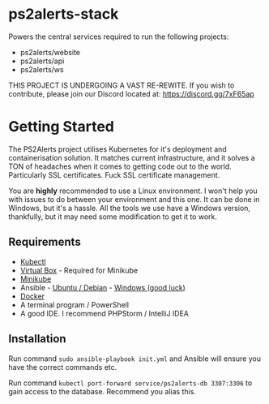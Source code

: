 # ps2alerts-stack
Powers the central services required to run the following projects:
 
* ps2alerts/website 
* ps2alerts/api
* ps2alerts/ws

THIS PROJECT IS UNDERGOING A VAST RE-REWITE. If you wish to contribute, please join our Discord located at: https://discord.gg/7xF65ap

# Getting Started

The PS2Alerts project utilises Kubernetes for it's deployment and containerisation solution. It matches current infrastructure, and it solves a TON of headaches when it comes to getting code out to the world. Particularly SSL certificates. Fuck SSL certificate management.

You are **highly** recommended to use a Linux environment. I won't help you with issues to do between your environment and this one. It can be done in Windows, but it's a hassle. All the tools we use have a Windows version, thankfully, but it may need some modification to get it to work.

## Requirements

* [Kubectl](https://kubernetes.io/docs/tasks/tools/install-kubectl/)
* [Virtual Box](https://www.virtualbox.org/wiki/Downloads) - Required for Minikube
* [Minikube](https://kubernetes.io/docs/tasks/tools/install-minikube)
* Ansible - [Ubuntu / Debian](https://docs.ansible.com/ansible/latest/installation_guide/intro_installation.html#installing-ansible-on-ubuntu) - [Windows (good luck)](https://geekflare.com/ansible-installation-windows/) 
* [Docker](https://docs.docker.com/get-docker)
* A terminal program / PowerShell
* A good IDE. I recommend PHPStorm / IntelliJ IDEA

## Installation

Run command `sudo ansible-playbook init.yml` and Ansible will ensure you have the correct commands etc.

Run command `kubectl port-forward service/ps2alerts-db 3307:3306` to gain access to the database. Recommend you alias this.